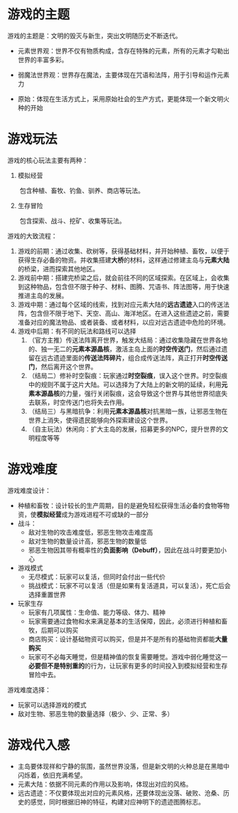 # 游戏的主题

游戏的主题是：文明的毁灭与新生，突出文明随历史不断迭代。

- 元素世界观：世界不仅有物质构成，含存在特殊的元素，所有的元素才勾勒出世界的丰富多彩。

- 弱魔法世界观：世界存在魔法，主要体现在咒语和法阵，用于引导和运作元素力
- 原始：体现在生活方式上，采用原始社会的生产方式，更能体现一个新文明火种的开始

# 游戏玩法

游戏的核心玩法主要有两种：

1. 模拟经营

	​	包含种植、畜牧、钓鱼、驯养、商店等玩法。

2. 生存冒险

	​	包含探索、战斗、挖矿、收集等玩法。

游戏的大致流程：

1. 游戏的前期：通过收集、砍树等，获得基础材料，并开始种植、畜牧，以便于获得生存必备的物资。并收集搭建**大桥**的材料，这样通过修建主岛与**元素大陆**的桥梁，进而探索其他地区。
2. 游戏前中期：搭建完桥梁之后，就会前往不同的区域探索。在区域上，会收集到这种物品，包含但不限于种子、材料、图腾、咒语书、阵法图等，用于快速推进主岛的发展。
3. 游戏中期：通过每个区域的线索，找到对应元素大陆的**远古遗迹**入口的传送法阵，包含但不限于地下、天空、高山、海洋地区。在进入这些遗迹之前，需要准备对应的魔法物品、或者装备、或者材料，以应对远古遗迹中危险的环境。
4. 游戏中后期：有不同的玩法和路线可以选择
	1. （官方主推）传送法阵离开世界，触发大结局：通过收集隐藏在世界各地的、独一无二的**元素本源晶核**，激活主岛上面的**时空传送门**，然后通过遗留在远古遗迹里面的**传送法阵碎片**，组合成传送法阵，真正打开**时空传送门**，然后离开这个世界。
	2. （结局二）修补时空裂痕：玩家通过**时空裂痕**，误入这个世界。时空裂痕中的规则不属于这片大陆。可以选择为了大陆上的新文明的延续，利用**元素本源晶核**的力量，强行关闭裂痕，这会导致这个世界与其他世界彻底失去联系，时空传送门也将失去作用。
	3. （结局三）与黑暗抗争：利用**元素本源晶核**对抗黑暗一族，让邪恶生物在世界上消失，使得遗民能够向外探索建设这个世界。
	4. （自主玩法）休闲向：扩大主岛的发展，招募更多的NPC，提升世界的文明程度等等

# 游戏难度

游戏难度设计：

- 种植和畜牧：设计较长的生产周期，目的是避免轻松获得生活必备的食物等物资，使**模拟经营**成为游戏进程不可或缺的一部分
- 战斗：
	- 敌对生物的攻击难度低，邪恶生物攻击难度高
	- 敌对生物的数量设计高，邪恶生物的数量低
	- 邪恶生物因其带有概率性的**负面影响（Debuff）**，因此在战斗时要更加小心
- 游戏模式
	- 无尽模式：玩家可以复活，但同时会付出一些代价
	- 挑战模式：玩家不可以复活（但是如果有复活道具，可以复活），死亡后会选择重置世界
- 玩家生存
	- 玩家有几项属性：生命值、能力等级、体力、精神
	- 玩家需要通过食物和水来满足基本的生活保障，因此，必须进行种植和畜牧，后期可以购买
	- 商店购买：设计基础物资可以购买，但是并不是所有的基础物资都能**大量购买**
	- 玩家可不必每天睡觉，但是精神值的恢复需要睡觉。游戏中弱化睡觉这一**必要但不是特别重的**的行为，让玩家有更多的时间投入到模拟经营和生存冒险中去。



游戏难度选择：

- 玩家可以选择游戏的模式
- 敌对生物、邪恶生物的数量选择（极少、少、正常、多）

# 游戏代入感

- 主岛要体现祥和宁静的氛围，虽然世界没落，但是新文明的火种总是在黑暗中闪烁着，依旧充满希望。
- 元素大陆：依据不同元素的作用以及影响，体现出对应的风格。
- 远古遗迹：不仅要体现出对应的元素风格，还要体现出没落、破败、沧桑、历史的感觉，同时根据旧神的特征，构建对应神明下的遗迹图腾标志。